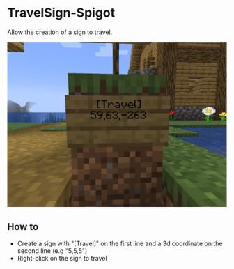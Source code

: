 # TravelSign-Spigot

Allow the creation of a sign to travel.

![image](./img/readme.png)

## How to

- Create a sign with "[Travel]" on the first line and a 3d coordinate on the second line (e.g "5,5,5")
- Right-click on the sign to travel
